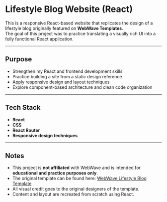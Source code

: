 # Lifestyle Blog Website (React)

This is a responsive React-based website that replicates the design of a lifestyle blog originally featured on **WebWave Templates**.  
The goal of this project was to practice translating a visually rich UI into a fully functional React application.

---

##  Purpose
- Strengthen my React and frontend development skills  
- Practice building a site from a static design reference  
- Apply responsive design and layout techniques  
- Explore component-based architecture and clean code organization  

---

##  Tech Stack
- **React**  
- **CSS**  
- **React Router**   
- **Responsive design techniques**  

---

##  Notes
- This project is **not affiliated** with WebWave and is intended for **educational and practice purposes only**.  
- The original template can be found here: [WebWave Lifestyle Blog Template](https://templates.webwave.me/zf2xqj?_gl=1*1b1fkc9*_gcl_au*MTQwOTg3MDcyNi4xNzUxMzc2NDg0)  
- All visual credit goes to the original designers of the template.  
- Content and layout are recreated from scratch using React.  
